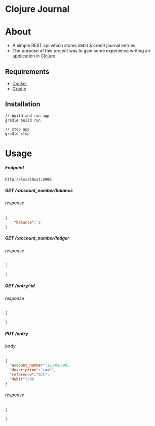# Clojure Journal

# About
* A simple REST api which stores debit & credit journal entries.
* The purpose of this project was to gain some experience writing an application in Clojure.

## Requirements
* [Docker](https://www.docker.com/) 
* [Gradle](https://gradle.org/)

## Installation
```bash
// build and run app
gradle build run

// stop app
gradle stop
```

# Usage

##### Endpoint
```
http://localhost:8000
```

##### GET /:account_number/balance

###### response
```json
{
    "balance": 0
}
```

##### GET /:account_number/ledger

###### response
```json
[
  
]
```

##### GET /entry/:id

###### response
```json
{
  
}
```

##### PUT /entry

###### body
```json
{
  "account_number":123456789,
  "description":"cash",
  "reference":"GJ1",
  "debit":500
}
```

###### response
```json
{

}
```